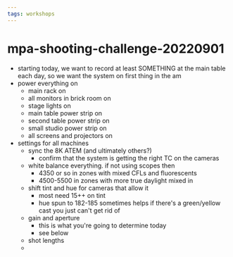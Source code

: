 ```yaml
---
tags: workshops
---
```


# mpa-shooting-challenge-20220901

- starting today, we want to record at least SOMETHING at the main table each day, so we want the system on first thing in the am
- power everything on
    - main rack on
    - all monitors in brick room on
    - stage lights on
    - main table power strip on
    - second table power strip on
    - small studio power strip on
    - all screens and projectors on
- settings for all machines
    - sync the 8K ATEM (and ultimately others?)
        - confirm that the system is getting the right TC on the cameras
    - white balance everything. if not using scopes then
        - 4350 or so in zones with mixed CFLs and fluorescents
        - 4500-5500 in zones with more true daylight mixed in
    - shift tint and hue for cameras that allow it
        - most need 15++ on tint
        - hue spun to 182-185 sometimes helps if there's a green/yellow cast you just can't get rid of
    - gain and aperture
        - this is what you're going to determine today
        - see below
    - shot lengths
    - 